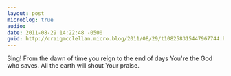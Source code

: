 ```yaml
---
layout: post
microblog: true
audio: 
date: 2011-08-29 14:22:48 -0500
guid: http://craigmcclellan.micro.blog/2011/08/29/t108258315447967744.html
---
```

Sing! From the dawn of time you reign to the end of days You're the God who saves. All the earth will shout Your praise.
